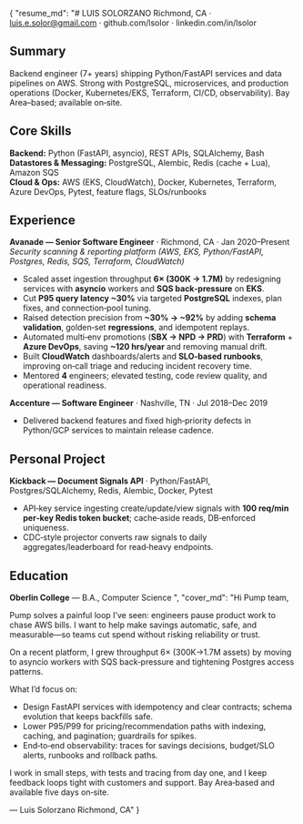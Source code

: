 {
    "resume_md": "# LUIS SOLORZANO
Richmond, CA · [luis.e.solor@gmail.com](mailto:luis.e.solor@gmail.com) · github.com/lsolor · linkedin.com/in/lsolor

## Summary
Backend engineer (7+ years) shipping Python/FastAPI services and data pipelines on AWS. Strong with PostgreSQL, microservices, and production operations (Docker, Kubernetes/EKS, Terraform, CI/CD, observability). Bay Area–based; available on‑site.

## Core Skills
**Backend:** Python (FastAPI, asyncio), REST APIs, SQLAlchemy, Bash  
**Datastores & Messaging:** PostgreSQL, Alembic, Redis (cache + Lua), Amazon SQS  
**Cloud & Ops:** AWS (EKS, CloudWatch), Docker, Kubernetes, Terraform, Azure DevOps, Pytest, feature flags, SLOs/runbooks

## Experience
**Avanade — Senior Software Engineer** · Richmond, CA · Jan 2020–Present  
*Security scanning & reporting platform (AWS, EKS, Python/FastAPI, Postgres, Redis, SQS, Terraform, CloudWatch)*
- Scaled asset ingestion throughput **6× (300K → 1.7M)** by redesigning services with **asyncio** workers and **SQS back‑pressure** on **EKS**.
- Cut **P95 query latency ~30%** via targeted **PostgreSQL** indexes, plan fixes, and connection‑pool tuning.
- Raised detection precision from **~30% → ~92%** by adding **schema validation**, golden‑set **regressions**, and idempotent replays.
- Automated multi‑env promotions (**SBX → NPD → PRD**) with **Terraform** + **Azure DevOps**, saving **~120 hrs/year** and removing manual drift.
- Built **CloudWatch** dashboards/alerts and **SLO‑based runbooks**, improving on‑call triage and reducing incident recovery time.
- Mentored **4** engineers; elevated testing, code review quality, and operational readiness.

**Accenture — Software Engineer** · Nashville, TN · Jul 2018–Dec 2019  
- Delivered backend features and fixed high‑priority defects in Python/GCP services to maintain release cadence.

## Personal Project
**Kickback — Document Signals API** · Python/FastAPI, Postgres/SQLAlchemy, Redis, Alembic, Docker, Pytest
- API‑key service ingesting create/update/view signals with **100 req/min per‑key Redis token bucket**; cache‑aside reads, DB‑enforced uniqueness.
- CDC‑style projector converts raw signals to daily aggregates/leaderboard for read‑heavy endpoints.

## Education
**Oberlin College** — B.A., Computer Science
",
    "cover_md": "Hi Pump team,

Pump solves a painful loop I’ve seen: engineers pause product work to chase AWS bills. I want to help make savings automatic, safe, and measurable—so teams cut spend without risking reliability or trust.

On a recent platform, I grew throughput 6× (300K→1.7M assets) by moving to asyncio workers with SQS back‑pressure and tightening Postgres access patterns.

What I’d focus on:
- Design FastAPI services with idempotency and clear contracts; schema evolution that keeps backfills safe.
- Lower P95/P99 for pricing/recommendation paths with indexing, caching, and pagination; guardrails for spikes.
- End‑to‑end observability: traces for savings decisions, budget/SLO alerts, runbooks and rollback paths.

I work in small steps, with tests and tracing from day one, and I keep feedback loops tight with customers and support. Bay Area‑based and available five days on‑site.

— Luis Solorzano
Richmond, CA"
}